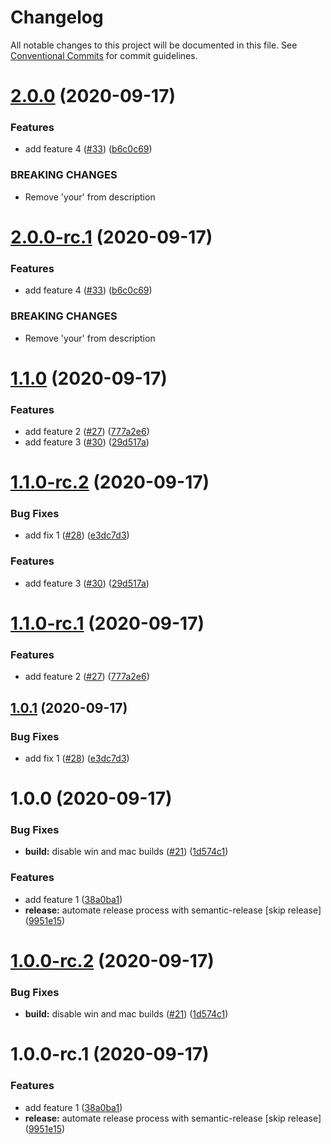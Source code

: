 # Changelog

All notable changes to this project will be documented in this file. See
[Conventional Commits](https://conventionalcommits.org) for commit guidelines.

# [2.0.0](https://github.com/hyperweavers/semantic-release-gitflow-sample/compare/v1.1.0...v2.0.0) (2020-09-17)


### Features

* add feature 4 ([#33](https://github.com/hyperweavers/semantic-release-gitflow-sample/issues/33)) ([b6c0c69](https://github.com/hyperweavers/semantic-release-gitflow-sample/commit/b6c0c69384af3c42c1b16e4ebd3482c01e25abf0))


### BREAKING CHANGES

* Remove 'your' from description

# [2.0.0-rc.1](https://github.com/hyperweavers/semantic-release-gitflow-sample/compare/v1.1.0...v2.0.0-rc.1) (2020-09-17)


### Features

* add feature 4 ([#33](https://github.com/hyperweavers/semantic-release-gitflow-sample/issues/33)) ([b6c0c69](https://github.com/hyperweavers/semantic-release-gitflow-sample/commit/b6c0c69384af3c42c1b16e4ebd3482c01e25abf0))


### BREAKING CHANGES

* Remove 'your' from description

# [1.1.0](https://github.com/hyperweavers/semantic-release-gitflow-sample/compare/v1.0.1...v1.1.0) (2020-09-17)


### Features

* add feature 2 ([#27](https://github.com/hyperweavers/semantic-release-gitflow-sample/issues/27)) ([777a2e6](https://github.com/hyperweavers/semantic-release-gitflow-sample/commit/777a2e6a357be53b28f1c9dda9a9e642c3b9b59e))
* add feature 3 ([#30](https://github.com/hyperweavers/semantic-release-gitflow-sample/issues/30)) ([29d517a](https://github.com/hyperweavers/semantic-release-gitflow-sample/commit/29d517aaddbc1b8e5238cc6b3e6245c893b55b9f))

# [1.1.0-rc.2](https://github.com/hyperweavers/semantic-release-gitflow-sample/compare/v1.1.0-rc.1...v1.1.0-rc.2) (2020-09-17)


### Bug Fixes

* add fix 1 ([#28](https://github.com/hyperweavers/semantic-release-gitflow-sample/issues/28)) ([e3dc7d3](https://github.com/hyperweavers/semantic-release-gitflow-sample/commit/e3dc7d3731a0c98f87aca92925e1cf6c017fd65f))


### Features

* add feature 3 ([#30](https://github.com/hyperweavers/semantic-release-gitflow-sample/issues/30)) ([29d517a](https://github.com/hyperweavers/semantic-release-gitflow-sample/commit/29d517aaddbc1b8e5238cc6b3e6245c893b55b9f))

# [1.1.0-rc.1](https://github.com/hyperweavers/semantic-release-gitflow-sample/compare/v1.0.0...v1.1.0-rc.1) (2020-09-17)


### Features

* add feature 2 ([#27](https://github.com/hyperweavers/semantic-release-gitflow-sample/issues/27)) ([777a2e6](https://github.com/hyperweavers/semantic-release-gitflow-sample/commit/777a2e6a357be53b28f1c9dda9a9e642c3b9b59e))

## [1.0.1](https://github.com/hyperweavers/semantic-release-gitflow-sample/compare/v1.0.0...v1.0.1) (2020-09-17)


### Bug Fixes

* add fix 1 ([#28](https://github.com/hyperweavers/semantic-release-gitflow-sample/issues/28)) ([e3dc7d3](https://github.com/hyperweavers/semantic-release-gitflow-sample/commit/e3dc7d3731a0c98f87aca92925e1cf6c017fd65f))

# 1.0.0 (2020-09-17)


### Bug Fixes

* **build:** disable win and mac builds ([#21](https://github.com/hyperweavers/semantic-release-gitflow-sample/issues/21)) ([1d574c1](https://github.com/hyperweavers/semantic-release-gitflow-sample/commit/1d574c112f705935804d323830af9dc0ba37b5eb))


### Features

* add feature 1 ([38a0ba1](https://github.com/hyperweavers/semantic-release-gitflow-sample/commit/38a0ba10db8c8fa797e5fb25cfa7c76da365a8e5))
* **release:** automate release process with semantic-release [skip release] ([9951e15](https://github.com/hyperweavers/semantic-release-gitflow-sample/commit/9951e151775f692515e4534402cb9e26face13a2))

# [1.0.0-rc.2](https://github.com/hyperweavers/semantic-release-gitflow-sample/compare/v1.0.0-rc.1...v1.0.0-rc.2) (2020-09-17)


### Bug Fixes

* **build:** disable win and mac builds ([#21](https://github.com/hyperweavers/semantic-release-gitflow-sample/issues/21)) ([1d574c1](https://github.com/hyperweavers/semantic-release-gitflow-sample/commit/1d574c112f705935804d323830af9dc0ba37b5eb))

# 1.0.0-rc.1 (2020-09-17)


### Features

* add feature 1 ([38a0ba1](https://github.com/hyperweavers/semantic-release-gitflow-sample/commit/38a0ba10db8c8fa797e5fb25cfa7c76da365a8e5))
* **release:** automate release process with semantic-release [skip release] ([9951e15](https://github.com/hyperweavers/semantic-release-gitflow-sample/commit/9951e151775f692515e4534402cb9e26face13a2))

